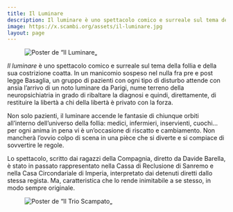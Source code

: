 ```yaml
---
title: Il Luminare
description: Il luminare è uno spettacolo comico e surreale sul tema della follia e della sua costrizione coatta.
image: https://x.scambi.org/assets/il-luminare.jpg
layout: page
---
```

<figure><img src='{{ image }}' alt='Poster de “Il Luminare„'></figure>

<cite>Il luminare</cite> è uno spettacolo comico e surreale sul tema della follia e della sua costrizione coatta. In un manicomio sospeso nel nulla fra pre e post legge Basaglia, un gruppo di pazienti con ogni tipo di disturbo attende con ansia l’arrivo di un noto luminare da Parigi, nume terreno della neuropsichiatria in grado di ribaltare la diagnosi e quindi, direttamente, di restituire la libertà a chi della libertà è privato con la forza.

Non solo pazienti, il luminare accende le fantasie di chiunque orbiti all’interno dell’universo della follia: medici, infermieri, inservienti, cuochi… per ogni anima in pena vi è un’occasione di riscatto e cambiamento. Non mancherà l’ovvio colpo di scena in una pièce che si diverte e si compiace di sovvertire le regole.

Lo spettacolo, scritto dai ragazzi della Compagnia, diretto da Davide Barella, è stato in passato rappresentato nella Cassa di Reclusione di Sanremo e nella Casa Circondariale di Imperia, interpretato dai detenuti diretti dallo stessa regista. Ma, caratteristica che lo rende inimitabile a se stesso, in modo sempre originale.

<figure><img src='https://x.scambi.org/assets/trio-scampato.jpg' alt='Poster de “Il Trio Scampato„'></figure>